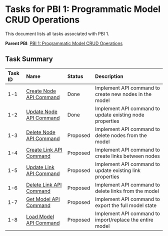 # Tasks for PBI 1: Programmatic Model CRUD Operations

This document lists all tasks associated with PBI 1.

**Parent PBI**: [PBI 1: Programmatic Model CRUD Operations](./prd.md)

## Task Summary

| Task ID | Name                                     | Status   | Description                        |
| :------ | :--------------------------------------- | :------- | :--------------------------------- |
| 1-1     | [Create Node API Command](./1-1.md)     | Done | Implement API command to create new nodes in the model |
| 1-2     | [Update Node API Command](./1-2.md)     | Done | Implement API command to update existing node properties |
| 1-3     | [Delete Node API Command](./1-3.md)     | Proposed | Implement API command to delete nodes from the model |
| 1-4     | [Create Link API Command](./1-4.md)     | Proposed | Implement API command to create links between nodes |
| 1-5     | [Update Link API Command](./1-5.md)     | Proposed | Implement API command to update existing link properties |
| 1-6     | [Delete Link API Command](./1-6.md)     | Proposed | Implement API command to delete links from the model |
| 1-7     | [Get Model API Command](./1-7.md)       | Proposed | Implement API command to export the full model state |
| 1-8     | [Load Model API Command](./1-8.md)      | Proposed | Implement API command to import/replace the entire model | 